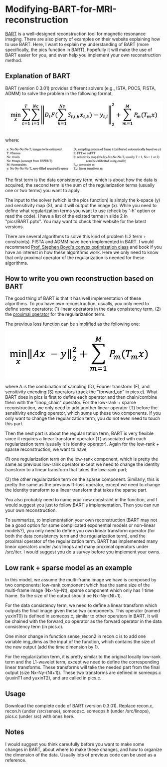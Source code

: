 # Modifying-BART-for-MRI-reconstruction

[BART](https://mrirecon.github.io/bart/) is a well-designed reconstruction tool for magnetic resonance imaging. There are also plenty of examples on their website explaining how to use BART. Here, I want to explain my understanding of BART (more specifically, the pics function in BART), hopefully it will make the use of BART easier for you, and even help you implement your own reconstruction method. 



## Explanation of BART
BART (version 0.3.01) provides different solvers (e.g., ISTA, POCS, FISTA, ADMM) to solve the problem in the following format,

<div align="left">
  <img = src="pics/fig1.png" width=“50px” />
</div>

where:
<div align="left">
  <img = src="pics/fig3.png" width=“50px” />
</div>

The first term is the data consistency term, which is about how the data is acquired, the second term is the sum of the regularization terms (usually one or two terms) you want to apply. 

The input to the solver (which is the pics function) is simply the k-space (y) and sensitivity map (S), and it will output the image (x). While you need to define what regularization terms you want to use (check by '-h' option or read the code). I have a list of the existed terms in slide 2 in "pics/BART.pptx". You may want to check their website for the latest versions.

There are several algorithms to solve this kind of problem (L2 term + constraints). FISTA and ADMM have been implemented in BART. I would recommend [Prof. Stephen Boyd's convex optimization class](http://web.stanford.edu/class/ee364a/) and book if you have an interest in how these algorithms work. Here we only need to know that only proximal operator of the regularization is needed for these algorithms.

## How to write you own reconstruction based on BART
The good thing of BART is that it has well implementation of these algorithms. To you have own reconstruction, usually, you only need to define some operators: (1) linear operators in the data consistency term, (2) the [proximal operator](https://en.wikipedia.org/wiki/Proximal_operator) for the regularization term. 

The previous loss function can be simplified as the following one:
<div align="left">
  <img = src="pics/fig2.png" width=“50px” />
</div>

where A is the combination of sampling (D), Fourier transform (F), and sensitivity encoding (S) operators (track the "forward_op" in pics.c). What BART does in pics is first to define each operator and then chain/combine them with the "linop_chain" operator. For the low-rank + sparse reconstruction, we only need to add another linear operator (T) before the sensitivity encoding operator, which sums up these two components. If you only want to change the regularization term, you do not even need to touch this part. 


Then the next part is about the regularization term, BART is very flexible since it requires a linear transform operator (T) associated with each regularization term (usually it is identity operator). Again for the low-rank + sparse reconstruction, we want to have 

(1) one regularization term on the low-rank component, which is pretty the same as previous low-rank operator except we need to change the identity transform to a linear transform that takes the low-rank part;

(2) the other regularization term on the sparse component. Similarly, this is pretty the same as the previous l1-loss operator, except we need to change the identity transform to a linear transform that takes the sparse part.

You also probably need to name your new constraint in the function, and I would suggest you just to follow BART's implementation. Then you can run your own reconstruction. 

To summarize, to implementation your own reconstruction (BART may not be a good option for some complicated exponential models or non-linear models?), you only need to define you own linear transform operator (for both the data consistency term and the regularization term), and the proximal operator of the regularization term. BART has implemented many linear operators under /scr/linops and many proximal operators under /src/iter. I would suggest you do a survey before you implement your owns.

## Low rank + sparse model as an example
In this model, we assume the multi-frame image we have is composed by two components: low-rank component which has the same size of the multi-frame image (Nx-Ny-Nt), sparse component which only has 1 time frame. So the size of the output should be Nx-Ny-(Nt+1).

For the data consistency term, we need to define a linear transform which outputs the final image given these two components. This operator (named yuxinT0) is defined in someops.c, similar to other operators in BART. It will be chained with the forward_op operator as the forward operator in the data consistency term (in pics.c).

One minor change in function sense_recon2 in recon.c is to add one variable img_dims as the input of the function, which contains the size of the new output (add the time dimension by 1).

For the regularization term, it is pretty similar to the original locally low-rank term and the L1-wavelet term, except we need to define the corresponding linear transforms. These transforms will take the needed part from the final output (size Nx-Ny-(Nt+1)). These two transforms are defined in someops.c (yuxinT1 and yuxinT2), and are called in pics.c.

## Usage
Download the complete code of BART (version 0.3.01). Replace recon.c, recon.h (under /src/sense), someopsc. someops.h (under /src/linops), pics.c (under src) with ones here. 

## Notes
I would suggest you think careufully before you want to make some changes in BART, about where to make these changes, and how to organize the dimension of the data. Usually lots of previous code can be used as a reference.

<!---The plan for this repository is to share my implementation of low-rank + sparse reconstruction based on BART. However, very unfortunately, I could not find my implementation (this is probably one reason why I should use Github). But the implementation should be pretty straightforward after you understand how BART works and what changes you want to make. Hopefully, the comments are helpful enough, so you do not need to suffer my code. --->
